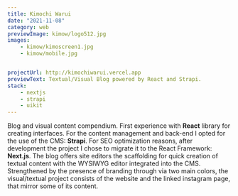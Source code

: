 ```yaml
---
title: Kimochi Warui
date: "2021-11-08"
category: web
previewImage: kimow/logo512.jpg
images:
    - kimow/kimoscreen1.jpg
    - kimow/mobile.jpg


projectUrl: http://kimochiwarui.vercel.app
previewText: Textual/Visual Blog powered by React and Strapi.
stack:
    - nextjs
    - strapi
    - uikit
---
```

<!-- ![logo](/kimow/logo512.jpg) -->
Blog and visual content compendium. First experience with **React** library for creating interfaces. For the content management and back-end I opted for the use of the CMS: **Strapi**. For SEO optimization reasons, after development the project I chose to migrate it to the React Framework: **Next.js**. The blog offers site editors the scaffolding for quick creation of textual content with the WYSIWYG editor integrated into the CMS. Strengthened by the presence of branding through via two main colors, the visual/textual project consists of the website and the linked instagram page, that mirror some of its content.